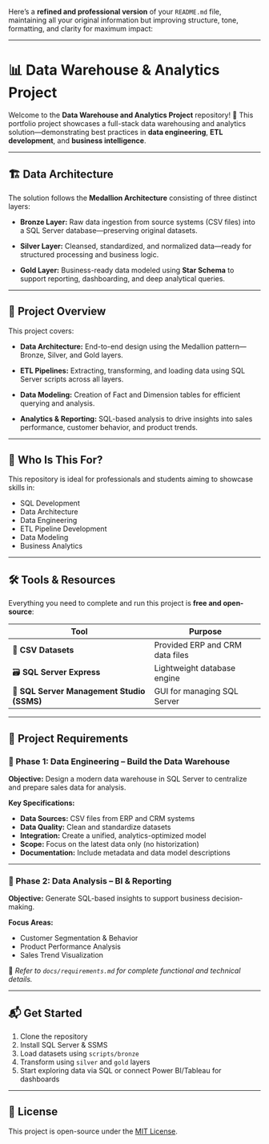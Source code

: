 Here’s a **refined and professional version** of your `README.md` file, maintaining all your original information but improving structure, tone, formatting, and clarity for maximum impact:

---

# 📊 Data Warehouse & Analytics Project

Welcome to the **Data Warehouse and Analytics Project** repository! 🚀
This portfolio project showcases a full-stack data warehousing and analytics solution—demonstrating best practices in **data engineering**, **ETL development**, and **business intelligence**.

---

## 🏗️ Data Architecture

The solution follows the **Medallion Architecture** consisting of three distinct layers:

* **Bronze Layer:**
  Raw data ingestion from source systems (CSV files) into a SQL Server database—preserving original datasets.

* **Silver Layer:**
  Cleansed, standardized, and normalized data—ready for structured processing and business logic.

* **Gold Layer:**
  Business-ready data modeled using **Star Schema** to support reporting, dashboarding, and deep analytical queries.

---

## 📖 Project Overview

This project covers:

* **Data Architecture:**
  End-to-end design using the Medallion pattern—Bronze, Silver, and Gold layers.

* **ETL Pipelines:**
  Extracting, transforming, and loading data using SQL Server scripts across all layers.

* **Data Modeling:**
  Creation of Fact and Dimension tables for efficient querying and analysis.

* **Analytics & Reporting:**
  SQL-based analysis to drive insights into sales performance, customer behavior, and product trends.

---

## 🎯 Who Is This For?

This repository is ideal for professionals and students aiming to showcase skills in:

* SQL Development
* Data Architecture
* Data Engineering
* ETL Pipeline Development
* Data Modeling
* Business Analytics

---

## 🛠️ Tools & Resources

Everything you need to complete and run this project is **free and open-source**:

| Tool                                       | Purpose                              |
| ------------------------------------------ | ------------------------------------ |
| 📁 **CSV Datasets**                        | Provided ERP and CRM data files      |
| 🗃️ **SQL Server Express**                 | Lightweight database engine          |
| 🧰 **SQL Server Management Studio (SSMS)** | GUI for managing SQL Server          |

---

## 🚀 Project Requirements

### 🔹 Phase 1: Data Engineering – Build the Data Warehouse

**Objective:**
Design a modern data warehouse in SQL Server to centralize and prepare sales data for analysis.

**Key Specifications:**

* **Data Sources:** CSV files from ERP and CRM systems
* **Data Quality:** Clean and standardize datasets
* **Integration:** Create a unified, analytics-optimized model
* **Scope:** Focus on the latest data only (no historization)
* **Documentation:** Include metadata and data model descriptions

---

### 🔸 Phase 2: Data Analysis – BI & Reporting

**Objective:**
Generate SQL-based insights to support business decision-making.

**Focus Areas:**

* Customer Segmentation & Behavior
* Product Performance Analysis
* Sales Trend Visualization

📄 *Refer to `docs/requirements.md` for complete functional and technical details.*

---

## 📬 Get Started

1. Clone the repository
2. Install SQL Server & SSMS
3. Load datasets using `scripts/bronze`
4. Transform using `silver` and `gold` layers
5. Start exploring data via SQL or connect Power BI/Tableau for dashboards

---

## 📘 License

This project is open-source under the [MIT License](./LICENSE).



